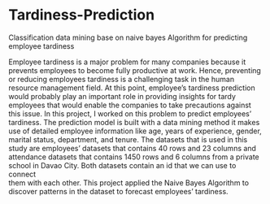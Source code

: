 # Tardiness-Prediction
Classification data mining base on naive bayes Algorithm for predicting employee tardiness

Employee tardiness is a major problem for many companies because it prevents
employees to become fully productive at work. Hence, preventing or reducing employees
tardiness is a challenging task in the human resource management field. At this point,
employee’s tardiness prediction would probably play an important role in providing
insights for tardy employees that would enable the companies to take precautions
against this issue. In this project, I worked on this problem to predict employees’
tardiness. The prediction model is built with a data mining method it makes use of detailed
employee information like age, years of experience, gender, marital status, department,
and tenure. The datasets that is used in this study are employees’ datasets that contains
40 rows and 23 columns and attendance datasets that contains 1450 rows and 6 columns
from a private school in Davao City. Both datasets contain an id that we can use to connect  
them with each other. This project applied the Naive Bayes
Algorithm to discover patterns in the dataset to forecast employees’ tardiness.
